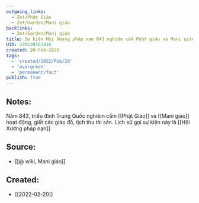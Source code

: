 ```yaml
---
outgoing_links:
  - Zet/Phật Giáo
  - Zet/Garden/Mani giáo
backlinks:
  - Zet/Garden/Mani giáo
title: Sự kiện Hội Xương pháp nạn 843 nghiêm cấm Phật giáo và Mani giáo hoạt động
UID: 220220163016
created: 20-Feb-2022
tags:
  - 'created/2022/Feb/20'
  - 'evergreen'
  - 'permanent/fact'
publish: True
---
```

## Notes:
Năm 843, triều đình Trung Quốc nghiêm cấm [[Phật Giáo]] và [[Mani giáo]] hoạt động, giết các giáo đồ, tịch thu tài sản. Lịch sử gọi sự kiện này là [[Hội Xương pháp nạn]]

## Source:
- [[@ wiki, Mani giáo]]


## Created:
- [[2022-02-20]]

